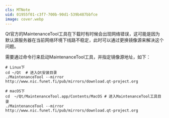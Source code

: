 ```yaml
---
cls: MTNote
uid: 01955f01-c3f7-700b-90d1-539b487bbfce
image: cover.webp
---
```


Qt官方的MaintenanceTool工具在下载时有时候会出现网络错误，这可能是因为默认源服务器在当前网络环境下线路不稳定，此时可以通过更换镜像源来解决这个问题。

需要通过命令行来启动MaintenanceTool工具，并指定镜像源地址，如下：

```shell
# Linux下
cd ~/Qt  # 进入Qt安装目录
./MaintenanceTool --mirror http://www.nic.funet.fi/pub/mirrors/download.qt-project.org

# macOS下
cd  ~/Qt/MaintenanceTool.app/Contents/MacOS # 进入MaintenanceTool工具目录
./MaintenanceTool --mirror http://www.nic.funet.fi/pub/mirrors/download.qt-project.org
```
